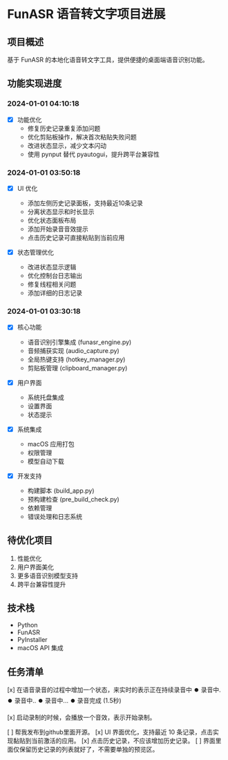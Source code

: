 # FunASR 语音转文字项目进展

## 项目概述
基于 FunASR 的本地化语音转文字工具，提供便捷的桌面端语音识别功能。

## 功能实现进度

### 2024-01-01 04:10:18
- [x] 功能优化
  - 修复历史记录重复添加问题
  - 优化剪贴板操作，解决首次粘贴失败问题
  - 改进状态显示，减少文本闪动
  - 使用 pynput 替代 pyautogui，提升跨平台兼容性

### 2024-01-01 03:50:18
- [x] UI 优化
  - 添加左侧历史记录面板，支持最近10条记录
  - 分离状态显示和时长显示
  - 优化状态面板布局
  - 添加开始录音音效提示
  - 点击历史记录可直接粘贴到当前应用

- [x] 状态管理优化
  - 改进状态显示逻辑
  - 优化控制台日志输出
  - 修复线程相关问题
  - 添加详细的日志记录

### 2024-01-01 03:30:18
- [x] 核心功能
  - 语音识别引擎集成 (funasr_engine.py)
  - 音频捕获实现 (audio_capture.py)
  - 全局热键支持 (hotkey_manager.py)
  - 剪贴板管理 (clipboard_manager.py)

- [x] 用户界面
  - 系统托盘集成
  - 设置界面
  - 状态提示

- [x] 系统集成
  - macOS 应用打包
  - 权限管理
  - 模型自动下载

- [x] 开发支持
  - 构建脚本 (build_app.py)
  - 预构建检查 (pre_build_check.py)
  - 依赖管理
  - 错误处理和日志系统

## 待优化项目
1. 性能优化
2. 用户界面美化
3. 更多语音识别模型支持
4. 跨平台兼容性提升

## 技术栈
- Python
- FunASR
- PyInstaller
- macOS API 集成 

## 任务清单
[x] 在语音录音的过程中增加一个状态，来实时的表示正在持续录音中
⏺️  录音中.               ⏺️  录音中..            ⏺️  录音中...
⏺️  录音完成 (1.5秒)

[x] 启动录制的时候，会播放一个音效，表示开始录制。

[ ] 帮我发布到github里面开源。
[x] UI 界面优化，支持最近 10 条记录，点击实现黏贴到当前激活的应用。
[x] 点击历史记录，不应该增加历史记录。
[ ] 界面里面仅保留历史记录的列表就好了，不需要单独的预览区。
